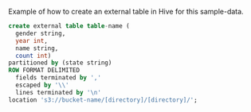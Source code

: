 Example of how to create an external table in Hive for this sample-data. 


```sql
create external table table-name (
  gender string,
  year int,
  name string,
  count int)
partitioned by (state string)
ROW FORMAT DELIMITED
  fields terminated by ','
  escaped by '\\'
  lines terminated by '\n'
location 's3://bucket-name/[directory]/[directory]/';
```
